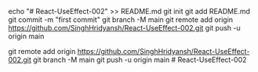 echo "# React-UseEffect-002" >> README.md
git init
git add README.md
git commit -m "first commit"
git branch -M main
git remote add origin https://github.com/SinghHridyansh/React-UseEffect-002.git
git push -u origin main

git remote add origin https://github.com/SinghHridyansh/React-UseEffect-002.git
git branch -M main
git push -u origin main
#   R e a c t - U s e E f f e c t - 0 0 2  
 